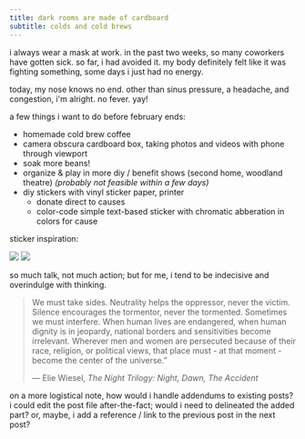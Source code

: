 ```yaml
---
title: dark rooms are made of cardboard
subtitle: colds and cold brews
---
```


i always wear a mask at work. in the past two weeks, so many coworkers have gotten sick.
so far, i had avoided it. my body definitely felt like it was fighting something, 
some days i just had no energy.

today, my nose knows no end. other than sinus pressure, a headache, and congestion, i'm alright.
no fever. yay!

a few things i want to do before february ends:

-  homemade cold brew coffee
-  camera obscura cardboard box, taking photos and videos with phone through viewport
-  soak more beans!
-  organize & play in more diy / benefit shows (second home, woodland theatre) _(probably not feasible within a few days)_
-  diy stickers with vinyl sticker paper, printer
    - donate direct to causes
    - color-code simple text-based sticker with chromatic abberation in colors for cause
 
sticker inspiration:

<img src='https://i1.wp.com/www.angelicamademe.com/wp-content/uploads/2014/04/kopykake-cookies-09.jpg?w=1000&ssl=1'>
<img src='https://abeautifulmess.com/wp-content/uploads/2020/07/Schitts-Creek-sugar-cookie-tutorial-.jpg'>

so much talk, not much action; but for me, i tend to be indecisive and overindulge with thinking.

<blockquote cite='https://www.goodreads.com/quotes/99574-we-must-take-sides-neutrality-helps-the-oppressor-never-the'>
  <p>We must take sides. Neutrality helps the oppressor, never the victim.
  Silence encourages the tormentor, never the tormented.
  Sometimes we must interfere.
  When human lives are endangered, when human dignity is in jeopardy, national borders and sensitivities become irrelevant.
  Wherever men and women are persecuted because of their race, religion, or political views, that place must - at that moment - become the center of the universe.”</p>
  <footer>
    ― Elie Wiesel, <cite>The Night Trilogy: Night, Dawn, The Accident</cite>
  </footer>
</blockquote>

on a more logistical note, how would i handle addendums to existing posts?
i could edit the post file after-the-fact; would i need to delineated the added part?
or, maybe, i add a reference / link to the previous post in the next post?
